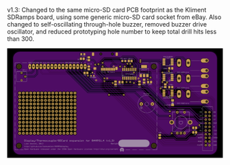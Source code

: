 v1.3: Changed to the same micro-SD card PCB footprint as the Kliment SDRamps board, using some generic micro-SD card socket from eBay.
Also changed to self-oscillating through-hole buzzer, removed buzzer drive oscillator, and reduced prototyping hole number to keep total drill hits less than 300.

 ![](https://github.com/lukeweston/RAMPSdisplay/raw/master/v1.3/RAMPSdisplay-pcb.png)
